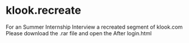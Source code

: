 # klook.recreate
For an Summer Internship Interview a recreated segment of klook.com
Please download the .rar file and open the After login.html
